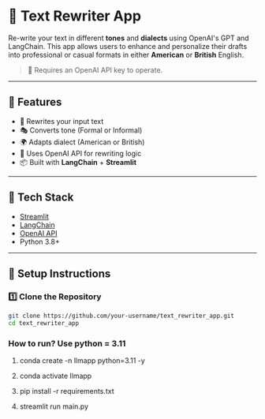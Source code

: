 # 📝 Text Rewriter App #

Re-write your text in different **tones** and **dialects** using OpenAI's GPT and LangChain. This app allows users to enhance and personalize their drafts into professional or casual formats in either **American** or **British** English.

> 🔐 Requires an OpenAI API key to operate.

---

## 🚀 Features ##

- 🔁 Rewrites your input text
- 🎭 Converts tone (Formal or Informal)
- 🌍 Adapts dialect (American or British)
- 🔐 Uses OpenAI API for rewriting logic
- 📦 Built with **LangChain** + **Streamlit**

---

## 🧠 Tech Stack ##

- [Streamlit](https://streamlit.io/)
- [LangChain](https://www.langchain.com/)
- [OpenAI API](https://platform.openai.com/account/api-keys)
- Python 3.8+

---

## 🔧 Setup Instructions ##

### 1️⃣ Clone the Repository ##

```bash
git clone https://github.com/your-username/text_rewriter_app.git
cd text_rewriter_app
```

### How to run? Use python = 3.11

1. conda create -n llmapp python=3.11 -y

2. conda activate llmapp

3. pip install -r requirements.txt

4. streamlit run main.py




 
 
